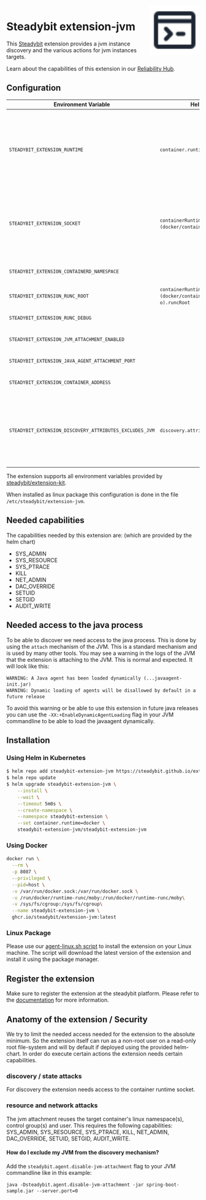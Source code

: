 <img src="./logo.svg" height="130" align="right" alt="JVM logo">

# Steadybit extension-jvm

This [Steadybit](https://www.steadybit.com/) extension provides a jvm instance discovery and the various actions for jvm instances targets.

Learn about the capabilities of this extension in our [Reliability Hub](https://hub.steadybit.com/extension/com.steadybit.extension_jvm).

## Configuration

| Environment Variable                                    | Helm value                                             | Meaning                                                                                                                                                            | Required | Default |
|---------------------------------------------------------|--------------------------------------------------------|--------------------------------------------------------------------------------------------------------------------------------------------------------------------|----------|---------|
| `STEADYBIT_EXTENSION_RUNTIME`                           | `container.runtime`                                    | The container runtime to user either `docker`, `containerd` or `cri-o`. Will be automatically configured if not specified.                                         | yes      | (auto)  |
| `STEADYBIT_EXTENSION_SOCKET`                            | `containerRuntimes.(docker/containerd/cri-o).socket`   | The socket used to connect to the container runtime. Will be automatically configured if not specified.                                                            | yes      | (auto)  |
| `STEADYBIT_EXTENSION_CONTAINERD_NAMESPACE`              |                                                        | The containerd namespace to use.                                                                                                                                   | yes      | k8s.io  |
| `STEADYBIT_EXTENSION_RUNC_ROOT`                         | `containerRuntimes.(docker/containerd/cri-o).runcRoot` | The runc root to use.                                                                                                                                              | yes      | (auto)  |
| `STEADYBIT_EXTENSION_RUNC_DEBUG`                        |                                                        | Activate debug mode for run.                                                                                                                                       |          |         |
| `STEADYBIT_EXTENSION_JVM_ATTACHMENT_ENABLED`            |                                                        | is jvm attachment enabled                                                                                                                                          | no       | true    |
| `STEADYBIT_EXTENSION_JAVA_AGENT_ATTACHMENT_PORT`        |                                                        | java agent attachment port                                                                                                                                         | no       | 8095    |
| `STEADYBIT_EXTENSION_CONTAINER_ADDRESS`                 |                                                        | public ip of the extension                                                                                                                                         | no       |         |
| `STEADYBIT_EXTENSION_DISCOVERY_ATTRIBUTES_EXCLUDES_JVM` | `discovery.attributes.excludes.jvm`                    | List of Target Attributes which will be excluded during discovery. Checked by key equality and supporting trailing "*"                                             | false    |         |

The extension supports all environment variables provided by [steadybit/extension-kit](https://github.com/steadybit/extension-kit#environment-variables).

When installed as linux package this configuration is done in the file `/etc/steadybit/extension-jvm`.

## Needed capabilities

The capabilities needed by this extension are: (which are provided by the helm chart)

- SYS_ADMIN
- SYS_RESOURCE
- SYS_PTRACE
- KILL
- NET_ADMIN
- DAC_OVERRIDE
- SETUID
- SETGID
- AUDIT_WRITE

## Needed access to the java process

To be able to discover we need access to the java process. This is done by using the `attach` mechanism of the JVM. This is a standard mechanism and is used by many other tools.
You may see a warning in the logs of the JVM that the extension is attaching to the JVM. This is normal and expected.
It will look like this:

```
WARNING: A Java agent has been loaded dynamically (...javaagent-init.jar)
WARNING: Dynamic loading of agents will be disallowed by default in a future release
```

To avoid this warning or be able to use this extension in future java releases you can use the `-XX:+EnableDynamicAgentLoading` flag in your JVM commandline to be able to load the javaagent dynamically.


## Installation

### Using Helm in Kubernetes

```sh
$ helm repo add steadybit-extension-jvm https://steadybit.github.io/extension-jvm
$ helm repo update
$ helm upgrade steadybit-extension-jvm \
    --install \
    --wait \
    --timeout 5m0s \
    --create-namespace \
    --namespace steadybit-extension \
    --set container.runtime=docker \
    steadybit-extension-jvm/steadybit-extension-jvm
```

### Using Docker

```sh
docker run \
  --rm \
  -p 8087 \
  --privileged \
  --pid=host \
  -v /var/run/docker.sock:/var/run/docker.sock \
  -v /run/docker/runtime-runc/moby:/run/docker/runtime-runc/moby\
  -v /sys/fs/cgroup:/sys/fs/cgroup\
  --name steadybit-extension-jvm \
  ghcr.io/steadybit/extension-jvm:latest
```

### Linux Package

Please use our [agent-linux.sh script](https://docs.steadybit.com/install-and-configure/install-agent/install-on-linux-hosts) to install the extension on your Linux machine.
The script will download the latest version of the extension and install it using the package manager.

## Register the extension

Make sure to register the extension at the steadybit platform. Please refer to
the [documentation](https://docs.steadybit.com/integrate-with-steadybit/extensions/extension-installation) for more information.

## Anatomy of the extension / Security

We try to limit the needed access needed for the extension to the absolute minimum. So the extension itself can run as a non-root user on a read-only root file-system and will by default if deployed using the provided helm-chart.
In order do execute certain actions the extension needs certain capabilities.

### discovery / state attacks

For discovery the extension needs access to the container runtime socket.

### resource and network attacks

The jvm attachment reuses the target container's linux namespace(s), control group(s) and user.
This requires the following capabilities: SYS_ADMIN, SYS_RESOURCE, SYS_PTRACE, KILL, NET_ADMIN, DAC_OVERRIDE, SETUID, SETGID, AUDIT_WRITE.

#### How do I exclude my JVM from the discovery mechanism?

Add the `steadybit.agent.disable-jvm-attachment` flag to your JVM commandline like in this example:

```
java -Dsteadybit.agent.disable-jvm-attachment -jar spring-boot-sample.jar --server.port=0
```
